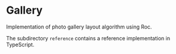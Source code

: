# Gallery

Implementation of photo gallery layout algorithm using Roc.

The subdirectory `reference` contains a reference implementation in TypeScript.